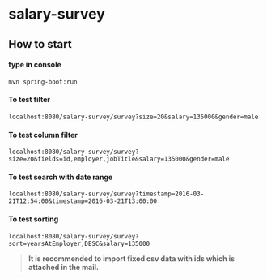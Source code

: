# salary-survey



## How to start
#### type  in console
```  
mvn spring-boot:run  
```

#### To test filter
```
localhost:8080/salary-survey/survey?size=20&salary=135000&gender=male
```

#### To test column filter
```
localhost:8080/salary-survey/survey?size=20&fields=id,employer,jobTitle&salary=135000&gender=male
```

#### To test search with date range
```
localhost:8080/salary-survey/survey?timestamp=2016-03-21T12:54:00&timestamp=2016-03-21T13:00:00
```

#### To test sorting
```
localhost:8080/salary-survey/survey?sort=yearsAtEmployer,DESC&salary=135000
```


>**It is recommended to import fixed csv data with ids which is attached in the mail.**